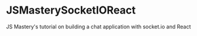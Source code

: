 # JSMasterySocketIOReact
JS Mastery's tutorial on building a chat application with socket.io and React

